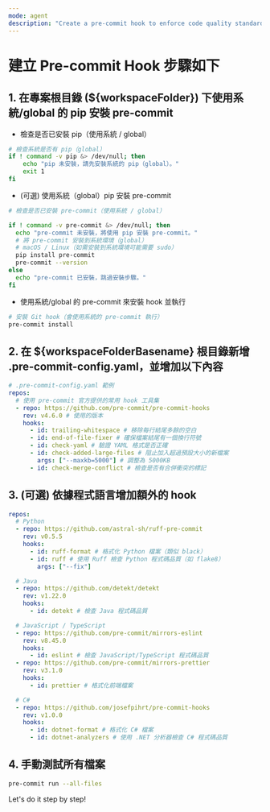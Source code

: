 ```yaml
---
mode: agent
description: "Create a pre-commit hook to enforce code quality standards before committing changes."
---
```


# 建立 Pre-commit Hook 步驟如下

## 1. 在專案根目錄 (${workspaceFolder}) 下使用系統/global 的 pip 安裝 pre-commit

- 檢查是否已安裝 pip（使用系統 / global）

```zsh
# 檢查系統是否有 pip（global）
if ! command -v pip &> /dev/null; then
    echo "pip 未安裝，請先安裝系統的 pip（global）。"
    exit 1
fi
```

- (可選) 使用系統（global）pip 安裝 pre-commit

```zsh
# 檢查是否已安裝 pre-commit（使用系統 / global）

if ! command -v pre-commit &> /dev/null; then
  echo "pre-commit 未安裝，將使用 pip 安裝 pre-commit。"
  # 將 pre-commit 安裝到系統環境（global）
  # macOS / Linux（如需安裝到系統環境可能需要 sudo）
  pip install pre-commit
  pre-commit --version
else
  echo "pre-commit 已安裝，跳過安裝步驟。"
fi
```

- 使用系統/global 的 pre-commit 來安裝 hook 並執行

```zsh
# 安裝 Git hook（會使用系統的 pre-commit 執行）
pre-commit install
```

## 2. 在 ${workspaceFolderBasename} 根目錄新增 .pre-commit-config.yaml，並增加以下內容

```yaml
# .pre-commit-config.yaml 範例
repos:
  # 使用 pre-commit 官方提供的常用 hook 工具集
  - repo: https://github.com/pre-commit/pre-commit-hooks
    rev: v4.6.0 # 使用的版本
    hooks:
      - id: trailing-whitespace # 移除每行結尾多餘的空白
      - id: end-of-file-fixer # 確保檔案結尾有一個換行符號
      - id: check-yaml # 驗證 YAML 格式是否正確
      - id: check-added-large-files # 阻止加入超過預設大小的新檔案
        args: ["--maxkb=5000"] # 調整為 5000KB
      - id: check-merge-conflict # 檢查是否有合併衝突的標記
```

## 3. (可選) 依據程式語言增加額外的 hook

```yaml
repos:
  # Python
  - repo: https://github.com/astral-sh/ruff-pre-commit
    rev: v0.5.5
    hooks:
      - id: ruff-format # 格式化 Python 檔案（類似 black）
      - id: ruff # 使用 Ruff 檢查 Python 程式碼品質（如 flake8）
        args: ["--fix"]

  # Java
  - repo: https://github.com/detekt/detekt
    rev: v1.22.0
    hooks:
      - id: detekt # 檢查 Java 程式碼品質

  # JavaScript / TypeScript
  - repo: https://github.com/pre-commit/mirrors-eslint
    rev: v8.45.0
    hooks:
      - id: eslint # 檢查 JavaScript/TypeScript 程式碼品質
  - repo: https://github.com/pre-commit/mirrors-prettier
    rev: v3.1.0
    hooks:
      - id: prettier # 格式化前端檔案

  # C#
  - repo: https://github.com/josefpihrt/pre-commit-hooks
    rev: v1.0.0
    hooks:
      - id: dotnet-format # 格式化 C# 檔案
      - id: dotnet-analyzers # 使用 .NET 分析器檢查 C# 程式碼品質
```

## 4. 手動測試所有檔案

```zsh
pre-commit run --all-files
```

Let's do it step by step!
